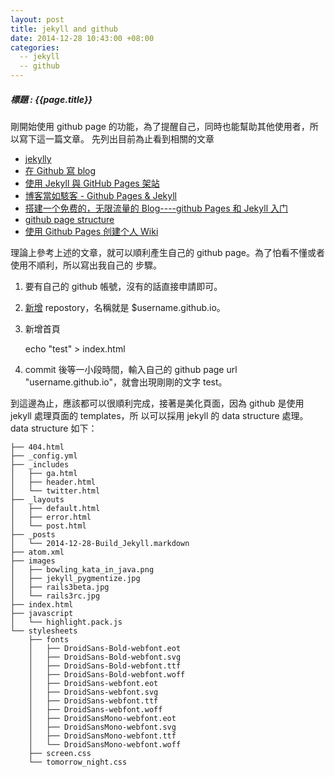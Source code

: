 ```yaml
---
layout: post
title: jekyll and github
date: 2014-12-28 10:43:00 +08:00
categories:
  -- jekyll
  -- github
---
```

##### 標題 : {{page.title}} #####

  剛開始使用 github page 的功能，為了提醒自己，同時也能幫助其他使用者，所以寫下這一篇文章。 
先列出目前為止看到相關的文章 

+ [jekylly](http://jekyllrb.com/docs/templates/) 
+ [在 Github 寫 blog](http://blog.bonereborn.com/github/2013/09/05/blogging-on-github/) 
+ [使用 Jekyll 與 GitHub Pages 架站](http://blog.lyhdev.com/2012/02/jekyll-github-pages.html) 
+ [博客當如駭客 - Github Pages & Jekyll](http://chchwy.github.io/2012/12/Blogging-Like-a-Hacker-Github-Pages.html) 
+ [搭建一个免费的，无限流量的 Blog----github Pages 和 Jekyll 入门](http://www.ruanyifeng.com/blog/2012/08/blogging_with_jekyll.html) 
+ [github page structure](https://github.com/mojombo/tpw) 
+ [使用 Github Pages 创建个人 Wiki](http://junnan.org/blog/2011-06-23-create-wiki-on-github-pages.html) 


理論上參考上述的文章，就可以順利產生自己的 github page。為了怕看不懂或者使用不順利，所以寫出我自己的 
步驟。 

1. 要有自己的 github 帳號，沒有的話直接申請即可。 
2. [新增](https://github.com/new) repostory，名稱就是 $username.github.io。 
3. 新增首頁 
    
    echo "test" > index.html
    
4. commit 後等一小段時間，輸入自己的 github page url "username.github.io"，就會出現剛剛的文字 test。

到這邊為止，應該都可以很順利完成，接著是美化頁面，因為 github 是使用 jekyll 處理頁面的 templates，所
以可以採用 jekyll 的 data structure 處理。data structure 如下：
    
    ├── 404.html
    ├── _config.yml
    ├── _includes
    │   ├── ga.html
    │   ├── header.html
    │   └── twitter.html
    ├── _layouts
    │   ├── default.html
    │   ├── error.html
    │   └── post.html
    ├── _posts
    │   └── 2014-12-28-Build_Jekyll.markdown
    ├── atom.xml
    ├── images
    │   ├── bowling_kata_in_java.png
    │   ├── jekyll_pygmentize.jpg
    │   ├── rails3beta.jpg
    │   └── rails3rc.jpg
    ├── index.html
    ├── javascript
    │   └── highlight.pack.js
    └── stylesheets
        ├── fonts
        │   ├── DroidSans-Bold-webfont.eot
        │   ├── DroidSans-Bold-webfont.svg
        │   ├── DroidSans-Bold-webfont.ttf
        │   ├── DroidSans-Bold-webfont.woff
        │   ├── DroidSans-webfont.eot
        │   ├── DroidSans-webfont.svg
        │   ├── DroidSans-webfont.ttf
        │   ├── DroidSans-webfont.woff
        │   ├── DroidSansMono-webfont.eot
        │   ├── DroidSansMono-webfont.svg
        │   ├── DroidSansMono-webfont.ttf
        │   └── DroidSansMono-webfont.woff
        ├── screen.css
        └── tomorrow_night.css

